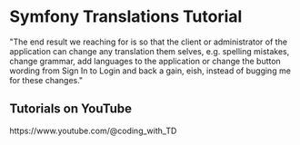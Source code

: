 <h1>Symfony Translations Tutorial</h1>
<p>"The end result we reaching for is so that the client or administrator of the application can change any translation them selves, e.g. spelling mistakes, change grammar, add languages to the application or change the button wording from Sign In to Login and back a gain, eish, instead of bugging me for these changes."</p>
<h2>Tutorials on YouTube</h2>
<p>https://www.youtube.com/@coding_with_TD</p>
